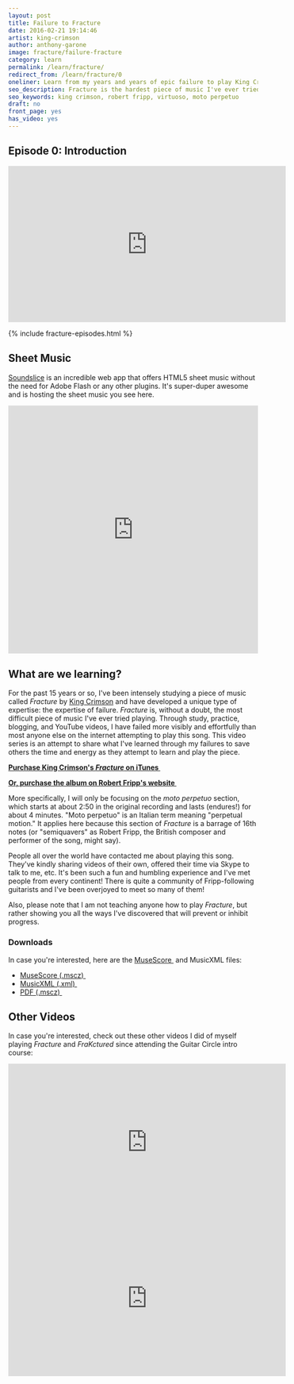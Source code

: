 ```yaml
---
layout: post
title: Failure to Fracture
date: 2016-02-21 19:14:46
artist: king-crimson
author: anthony-garone
image: fracture/failure-fracture
category: learn
permalink: /learn/fracture/
redirect_from: /learn/fracture/0
oneliner: Learn from my years and years of epic failure to play King Crimson's "Fracture."
seo_description: Fracture is the hardest piece of music I've ever tried to learn.
seo_keywords: king crimson, robert fripp, virtuoso, moto perpetuo
draft: no
front_page: yes
has_video: yes
---
```

## Episode 0: Introduction

<div class="video-wrapper"><iframe width="560" height="315" src="https://www.youtube.com/embed/x5LPldcjeH0" frameborder="0" allowfullscreen></iframe></div>

{% include fracture-episodes.html %}

## Sheet Music

[Soundslice](/gear/soundslice) is an incredible web app that offers HTML5 sheet music without the need for Adobe Flash or any other plugins. It's super-duper awesome and is hosting the sheet music you see here.

<iframe src="https://www.soundslice.com/scores/40913/embed/" width="100%" height="500" frameBorder="0" allowfullscreen></iframe>

## What are we learning?

For the past 15 years or so, I've been intensely studying a piece of music called *Fracture* by [King Crimson](/discover/king-crimson) and have developed a unique type of expertise: the expertise of failure. *Fracture* is, without a doubt, <span class="important">the most difficult piece of music I've ever tried playing</span>. Through study, practice, blogging, and YouTube videos, I have failed more visibly and effortfully than most anyone else on the internet attempting to play this song. This video series is an attempt to share what I've learned through my failures to save others the time and energy as they attempt to learn and play the piece.

**[Purchase King Crimson's *Fracture* on iTunes&nbsp;<i class="non-mwm fa fa-external-link-square"></i>](https://itunes.apple.com/us/album/fracture/id978457922?i=978458012)**

**[Or, purchase the album on Robert Fripp's website&nbsp;<i class="non-mwm fa fa-external-link-square"></i>](http://store.nexternal.com/dgm/starless-and-bible-black-c228.aspx)**

More specifically, <span class="important">I will only be focusing on the *moto perpetuo* section</span>, which starts at about 2:50 in the original recording and lasts (endures!) for about 4 minutes. "Moto perpetuo" is an Italian term meaning "perpetual motion." It applies here because this section of *Fracture* is a barrage of 16th notes (or "semiquavers" as Robert Fripp, the British composer and performer of the song, might say).

People all over the world have contacted me about playing this song. They've kindly sharing videos of their own, offered their time via Skype to talk to me, etc. It's been such a fun and humbling experience and I've met people from every continent! There is quite a community of Fripp-following guitarists and I've been overjoyed to meet so many of them!

Also, please note that <span class="important">I am not teaching anyone how to play *Fracture*</span>, but rather showing you all the ways I've discovered that will prevent or inhibit progress.

### Downloads

In case you're interested, here are the [MuseScore&nbsp;<i class="non-mwm fa fa-external-link-square"></i>](http://musescore.org) and MusicXML files:

- [MuseScore (.mscz)&nbsp;<i class="fa fa-download"></i>](https://raw.githubusercontent.com/MakeWeirdMusic/assets/master/learn/fracture/fracture.mscz)
- [MusicXML (.xml)&nbsp;<i class="fa fa-download"></i>](https://raw.githubusercontent.com/MakeWeirdMusic/assets/master/learn/fracture/fracture.xml)
- [PDF (.mscz)&nbsp;<i class="fa fa-download"></i>](https://raw.githubusercontent.com/MakeWeirdMusic/assets/master/learn/fracture/fracture.pdf)

## Other Videos

In case you're interested, check out these other videos I did of myself playing *Fracture* and *FraKctured* since attending the Guitar Circle intro course:

<div class="video-wrapper"><iframe width="560" height="315" src="https://www.youtube.com/embed/EoWx3sUMQEo?rel=0" frameborder="0" allowfullscreen></iframe></div>

<div class="video-wrapper"><iframe width="560" height="315" src="https://www.youtube.com/embed/_wmbfrPx6EY?rel=0" frameborder="0" allowfullscreen></iframe></div>
